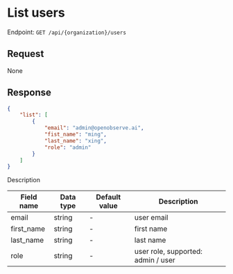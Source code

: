 # List users

Endpoint: `GET /api/{organization}/users`

## Request

None

## Response

```json
{
	"list": [
		{
			"email": "admin@openobserve.ai",
			"fist_name": "ming",
			"last_name": "xing",
			"role": "admin"
		}
	]
}
```

Description

| Field name | Data type | Default value | Description |
|------------|-----------|---------------|-------------|
| email      | string    | -             | user email |
| first_name | string    | -             | first name |
| last_name  | string    | -             | last name |
| role       | string    | -             | user role, supported: admin / user |
